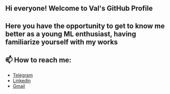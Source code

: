 ## Hi everyone! Welcome to Val's GitHub Profile
## Here you have the opportunity to get to know me better as a young ML enthusiast, having familiarize yourself with my works
## 📫 How to reach me:
  * [Telegram](https://t.me/eu_mentality)
  * [Linkedin](https://www.linkedin.com/in/valentin-mitkinov-046174205/)
  * [Gmail](val.mitkv@gmail.com)

<!--
**EuMentality/EuMentality** is a ✨ _special_ ✨ repository because its `README.md` (this file) appears on your GitHub profile.

Here are some ideas to get you started:

- 🔭 I’m currently working on 
- 🌱 I’m currently learning a lot :D
- 👯 I’m looking to collaborate on ...
- 🤔 I’m looking for help with ...
- 💬 Ask me about ...
- 📫 How to reach me: ...
- 😄 Pronouns: ...
- ⚡ Fun fact: ...
-->
